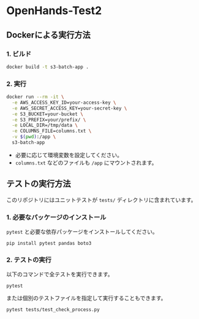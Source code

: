 # OpenHands-Test2

## Dockerによる実行方法

### 1. ビルド

```sh
docker build -t s3-batch-app .
```

### 2. 実行

```sh
docker run --rm -it \
  -e AWS_ACCESS_KEY_ID=your-access-key \
  -e AWS_SECRET_ACCESS_KEY=your-secret-key \
  -e S3_BUCKET=your-bucket \
  -e S3_PREFIX=your/prefix/ \
  -e LOCAL_DIR=/tmp/data \
  -e COLUMNS_FILE=columns.txt \
  -v $(pwd):/app \
  s3-batch-app
```

- 必要に応じて環境変数を設定してください。
- `columns.txt` などのファイルも `/app` にマウントされます。

## テストの実行方法

このリポジトリにはユニットテストが `tests/` ディレクトリに含まれています。

### 1. 必要なパッケージのインストール

`pytest` と必要な依存パッケージをインストールしてください。

```
pip install pytest pandas boto3
```

### 2. テストの実行

以下のコマンドで全テストを実行できます。

```
pytest
```

または個別のテストファイルを指定して実行することもできます。

```
pytest tests/test_check_process.py
```


